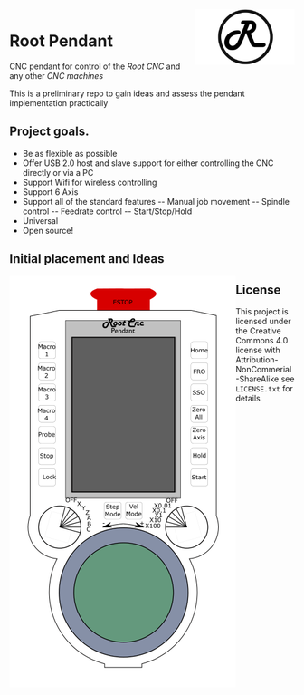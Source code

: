 
<img align="right" width=175 src="https://github.com/RootCNC/Root-Pendant/blob/main/Media/R_Logo.png" />

# Root Pendant
CNC pendant for control of the *Root CNC* and any other *CNC machines*

This is a preliminary repo to gain ideas and assess the pendant implementation practically 

## Project goals.
- Be as flexible as possible
- Offer USB 2.0 host and slave support for either controlling the CNC directly or via a PC 
- Support Wifi for wireless controlling
- Support 6 Axis
- Support all of the standard features
-- Manual job movement
-- Spindle control
-- Feedrate control
-- Start/Stop/Hold
- Universal 
- Open source!
## Initial placement and Ideas

<img align="Left" width=400 src="https://github.com/RootCNC/Root-Pendant/blob/main/Media/OutlinePlan.PNG" />

## License

This project is licensed under the Creative Commons 4.0 license with 
Attribution-NonCommerial-ShareAlike see `LICENSE.txt` for details




